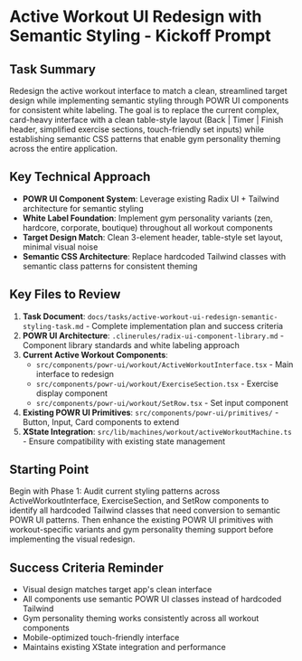 # Active Workout UI Redesign with Semantic Styling - Kickoff Prompt

## Task Summary
Redesign the active workout interface to match a clean, streamlined target design while implementing semantic styling through POWR UI components for consistent white labeling. The goal is to replace the current complex, card-heavy interface with a clean table-style layout (Back | Timer | Finish header, simplified exercise sections, touch-friendly set inputs) while establishing semantic CSS patterns that enable gym personality theming across the entire application.

## Key Technical Approach
- **POWR UI Component System**: Leverage existing Radix UI + Tailwind architecture for semantic styling
- **White Label Foundation**: Implement gym personality variants (zen, hardcore, corporate, boutique) throughout all workout components
- **Target Design Match**: Clean 3-element header, table-style set layout, minimal visual noise
- **Semantic CSS Architecture**: Replace hardcoded Tailwind classes with semantic class patterns for consistent theming

## Key Files to Review
1. **Task Document**: `docs/tasks/active-workout-ui-redesign-semantic-styling-task.md` - Complete implementation plan and success criteria
2. **POWR UI Architecture**: `.clinerules/radix-ui-component-library.md` - Component library standards and white labeling approach
3. **Current Active Workout Components**: 
   - `src/components/powr-ui/workout/ActiveWorkoutInterface.tsx` - Main interface to redesign
   - `src/components/powr-ui/workout/ExerciseSection.tsx` - Exercise display component
   - `src/components/powr-ui/workout/SetRow.tsx` - Set input component
4. **Existing POWR UI Primitives**: `src/components/powr-ui/primitives/` - Button, Input, Card components to extend
5. **XState Integration**: `src/lib/machines/workout/activeWorkoutMachine.ts` - Ensure compatibility with existing state management

## Starting Point
Begin with Phase 1: Audit current styling patterns across ActiveWorkoutInterface, ExerciseSection, and SetRow components to identify all hardcoded Tailwind classes that need conversion to semantic POWR UI patterns. Then enhance the existing POWR UI primitives with workout-specific variants and gym personality theming support before implementing the visual redesign.

## Success Criteria Reminder
- Visual design matches target app's clean interface
- All components use semantic POWR UI classes instead of hardcoded Tailwind
- Gym personality theming works consistently across all workout components
- Mobile-optimized touch-friendly interface
- Maintains existing XState integration and performance
